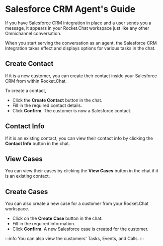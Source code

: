 # Salesforce CRM Agent's Guide

If you have Salesforce CRM integration in place and a user sends you a message, it appears in your Rocket.Chat workspace just like any other Omnichannel conversation.

When you start serving the conversation as an agent, the Salesforce CRM Integration takes effect and displays options for various tasks in the chat.&#x20;

## Create Contact

If it is a new customer, you can create their contact inside your Salesforce CRM from within Rocket.Chat.

To create a contact,

* Click the **Create Contact** button in the chat.
* Fill in the required contact details.
* Click **Confirm**. The customer is now a Salesforce contact.

## Contact Info

If it is an existing contact, you can view their contact info by clicking the **Contact Info** button in the chat.

## View Cases

You can view their cases by clicking the **View Cases** button in the chat if it is an existing contact.

## Create Cases

You can also create a new case for a customer from your Rocket.Chat workspace.

* Click on the **Create Case** button in the chat.
* Fill in the required information.
* Click **Confirm**. A new Salesforce case is created for the customer.

:::info
You can also view the customers' Tasks, Events, and Calls.
:::
